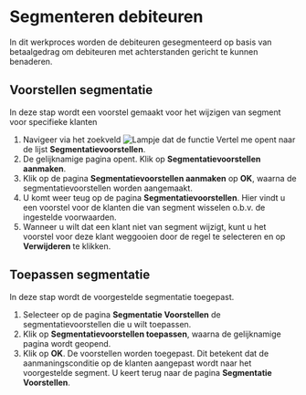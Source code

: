 # Segmenteren debiteuren

In dit werkproces worden de debiteuren gesegmenteerd op basis van betaalgedrag om debiteuren met achterstanden gericht te kunnen benaderen.

## Voorstellen segmentatie

In deze stap wordt een voorstel gemaakt voor het wijzigen van segment voor specifieke klanten

1. Navigeer via het zoekveld ![Lampje dat de functie Vertel me opent](https://docs.microsoft.com/nl-NL/dynamics365/business-central/media/ui-search/search_small.png "Vertel me wat u wilt doen") naar de lijst **Segmentatievoorstellen**. 
2. De gelijknamige pagina opent. Klik op **Segmentatievoorstellen aanmaken**.
3. Klik op de pagina **Segmentatievoorstellen aanmaken** op **OK**, waarna de segmentatievoorstellen worden aangemaakt.
4. U komt weer teug op de pagina **Segmentatievoorstellen**. Hier vindt u een voorstel voor de klanten die van segment wisselen o.b.v. de ingestelde voorwaarden. 
5. Wanneer u wilt dat een klant niet van segment wijzigt, kunt u het voorstel voor deze klant weggooien door de regel te selecteren en op **Verwijderen** te klikken. 

## Toepassen segmentatie

In deze stap wordt de voorgestelde segmentatie toegepast. 

1. Selecteer op de pagina **Segmentatie Voorstellen** de segmentatievoorstellen die u wilt toepassen. 
2. Klik op **Segmentatievoorstellen toepassen**, waarna de gelijknamige pagina wordt geopend. 
3. Klik op **OK**. De voorstellen worden toegepast. Dit betekent dat de aanmaningsconditie op de klanten aangepast wordt naar het voorgestelde segment. U keert terug naar de pagina **Segmentatie Voorstellen**.

<!--stackedit_data:
eyJoaXN0b3J5IjpbLTE0OTEzMTI1MywtMTc4MzA5MzQxNyw4Nz
EwMzU0MCwtMTQ4MDQ2MTM2LC01MzY3MTYzMzEsODI5NTkxNTA1
XX0=
-->